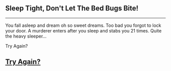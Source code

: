 ## Sleep Tight, Don't Let The Bed Bugs Bite!
---
You fall asleep and dream oh so sweet dreams. Too bad you forgot to lock your door. A murderer enters after you sleep and stabs you 21 times. Quite the heavy sleeper…

Try Again?

## [Try Again?](../README.md)
